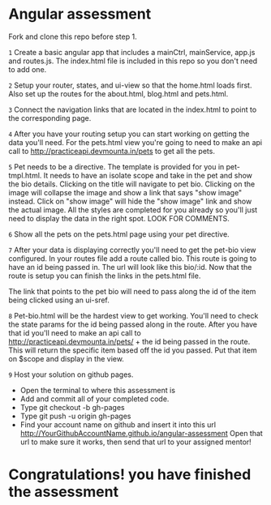 # Angular assessment

Fork and clone this repo before step 1.

``1``
 Create a basic angular app that includes a mainCtrl, mainService, app.js and routes.js. The index.html file is included in this repo so you don't need to add one.

``2``
 Setup your router, states, and ui-view so that the home.html loads first. Also set up the routes for the about.html, blog.html and pets.html.

``3``
 Connect the navigation links that are located in the index.html to point to the corresponding page.

``4``
 After you have your routing setup you can start working on getting the data you'll need.
 For the pets.html view you're going to need to make an api call to http://practiceapi.devmounta.in/pets to get all the pets.

 ``5``
 Pet needs to be a directive. The template is provided for you in pet-tmpl.html.
 It needs to have an isolate scope and take in the pet and show the bio details.
 Clicking on the title will navigate to pet bio.
 Clicking on the image will collapse the image and show a link that says "show image" instead.  Click on "show image" will hide the "show image" link and show the actual image.
 All the styles are completed for you already so you'll just need to display the data in the right spot. LOOK FOR COMMENTS.

 ``6``
 Show all the pets on the pets.html page using your pet directive.

 ``7``
 After your data is displaying correctly you'll need to get the pet-bio view configured.
 In your routes file add a route called bio. This route is going to have an id being passed in. The url will look like this bio/:id.
 Now that the route is setup you can finish the links in the pets.html file.

 The link that points to the pet bio will need to pass along the id of the item being clicked using an ui-sref.

``8``
Pet-bio.html will be the hardest view to get working. You'll need to check the state params for the id being passed along in the route.
After you have that id you'll need to make an api call to http://practiceapi.devmounta.in/pets/ + the id being passed in the route.
This will return the specific item based off the id you passed.
Put that item on $scope and display in the view.

``9``
Host your solution on github pages.
* Open the terminal to where this assessment is
* Add and commit all of your completed code.
* Type git checkout -b gh-pages
* Type git push -u origin gh-pages
* Find your account name on github and insert it into this url http://YourGithubAccountName.github.io/angular-assessment
Open that url to make sure it works, then send that url to your assigned mentor!

# Congratulations! you have finished the assessment
